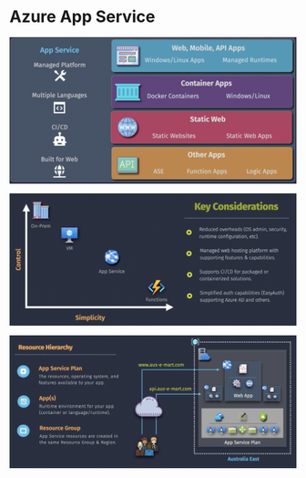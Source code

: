 # Azure App Service

![app service](app-service.png)

![app service](app-service-1.png)

![app-service-architecture](app-service-architecture.png)
